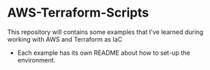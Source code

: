 # AWS-Terraform-Scripts
This repository will contains some examples that I've learned during working with AWS and Terraform as IaC

- Each example has its own README about how to set-up the environment.